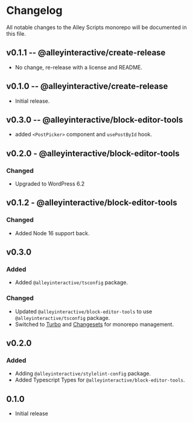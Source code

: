 # Changelog

All notable changes to the Alley Scripts monorepo will be documented in this file.

## v0.1.1 -- @alleyinteractive/create-release

- No change, re-release with a license and README.

## v0.1.0 -- @alleyinteractive/create-release

- Initial release.

## v0.3.0 -- @alleyinteractive/block-editor-tools

- added `<PostPicker>` component and `usePostById` hook.

## v0.2.0 - @alleyinteractive/block-editor-tools

### Changed

- Upgraded to WordPress 6.2

## v0.1.2 - @alleyinteractive/block-editor-tools

### Changed

- Added Node 16 support back.

## v0.3.0

### Added

- Added `@alleyinteractive/tsconfig` package.

### Changed

- Updated `@alleyinteractive/block-editor-tools` to use `@alleyinteractive/tsconfig` package.
- Switched to [Turbo](https://turbo.build/) and
  [Changesets](https://github.com/changesets/changesets) for monorepo
  management.

## v0.2.0

### Added

- Adding `@alleyinteractive/stylelint-config` package.
- Added Typescript Types for `@alleyinteractive/block-editor-tools`.

## 0.1.0

- Initial release
